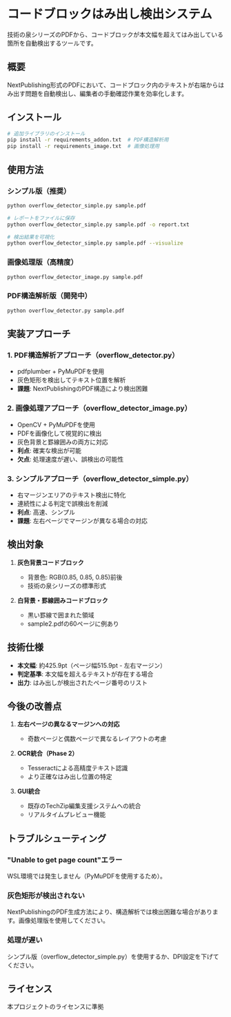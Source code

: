 # コードブロックはみ出し検出システム

技術の泉シリーズのPDFから、コードブロックが本文幅を超えてはみ出している箇所を自動検出するツールです。

## 概要

NextPublishing形式のPDFにおいて、コードブロック内のテキストが右端からはみ出す問題を自動検出し、編集者の手動確認作業を効率化します。

## インストール

```bash
# 追加ライブラリのインストール
pip install -r requirements_addon.txt  # PDF構造解析用
pip install -r requirements_image.txt  # 画像処理用
```

## 使用方法

### シンプル版（推奨）

```bash
python overflow_detector_simple.py sample.pdf

# レポートをファイルに保存
python overflow_detector_simple.py sample.pdf -o report.txt

# 検出結果を可視化
python overflow_detector_simple.py sample.pdf --visualize
```

### 画像処理版（高精度）

```bash
python overflow_detector_image.py sample.pdf
```

### PDF構造解析版（開発中）

```bash
python overflow_detector.py sample.pdf
```

## 実装アプローチ

### 1. PDF構造解析アプローチ（overflow_detector.py）
- pdfplumber + PyMuPDFを使用
- 灰色矩形を検出してテキスト位置を解析
- **課題**: NextPublishingのPDF構造により検出困難

### 2. 画像処理アプローチ（overflow_detector_image.py）
- OpenCV + PyMuPDFを使用
- PDFを画像化して視覚的に検出
- 灰色背景と罫線囲みの両方に対応
- **利点**: 確実な検出が可能
- **欠点**: 処理速度が遅い、誤検出の可能性

### 3. シンプルアプローチ（overflow_detector_simple.py）
- 右マージンエリアのテキスト検出に特化
- 連続性による判定で誤検出を削減
- **利点**: 高速、シンプル
- **課題**: 左右ページでマージンが異なる場合の対応

## 検出対象

1. **灰色背景コードブロック**
   - 背景色: RGB(0.85, 0.85, 0.85)前後
   - 技術の泉シリーズの標準形式

2. **白背景・罫線囲みコードブロック**
   - 黒い罫線で囲まれた領域
   - sample2.pdfの60ページに例あり

## 技術仕様

- **本文幅**: 約425.9pt（ページ幅515.9pt - 左右マージン）
- **判定基準**: 本文幅を超えるテキストが存在する場合
- **出力**: はみ出しが検出されたページ番号のリスト

## 今後の改善点

1. **左右ページの異なるマージンへの対応**
   - 奇数ページと偶数ページで異なるレイアウトの考慮

2. **OCR統合（Phase 2）**
   - Tesseractによる高精度テキスト認識
   - より正確なはみ出し位置の特定

3. **GUI統合**
   - 既存のTechZip編集支援システムへの統合
   - リアルタイムプレビュー機能

## トラブルシューティング

### "Unable to get page count"エラー
WSL環境では発生しません（PyMuPDFを使用するため）。

### 灰色矩形が検出されない
NextPublishingのPDF生成方法により、構造解析では検出困難な場合があります。画像処理版を使用してください。

### 処理が遅い
シンプル版（overflow_detector_simple.py）を使用するか、DPI設定を下げてください。

## ライセンス

本プロジェクトのライセンスに準拠